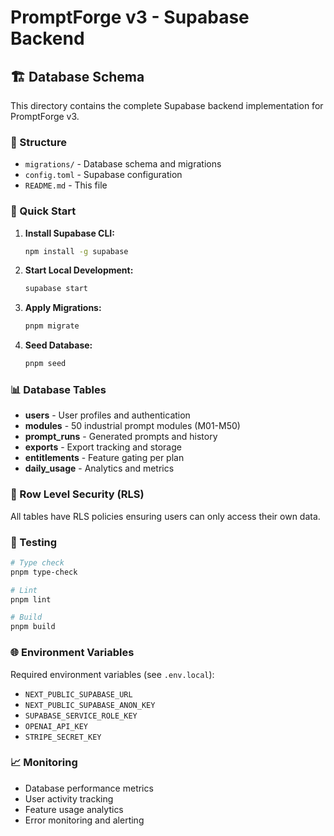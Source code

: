 # PromptForge v3 - Supabase Backend

## 🏗️ Database Schema

This directory contains the complete Supabase backend implementation for PromptForge v3.

### 📁 Structure

- `migrations/` - Database schema and migrations
- `config.toml` - Supabase configuration
- `README.md` - This file

### 🚀 Quick Start

1. **Install Supabase CLI:**
   ```bash
   npm install -g supabase
   ```

2. **Start Local Development:**
   ```bash
   supabase start
   ```

3. **Apply Migrations:**
   ```bash
   pnpm migrate
   ```

4. **Seed Database:**
   ```bash
   pnpm seed
   ```

### 📊 Database Tables

- **users** - User profiles and authentication
- **modules** - 50 industrial prompt modules (M01-M50)
- **prompt_runs** - Generated prompts and history
- **exports** - Export tracking and storage
- **entitlements** - Feature gating per plan
- **daily_usage** - Analytics and metrics

### 🔐 Row Level Security (RLS)

All tables have RLS policies ensuring users can only access their own data.

### 🧪 Testing

```bash
# Type check
pnpm type-check

# Lint
pnpm lint

# Build
pnpm build
```

### 🌐 Environment Variables

Required environment variables (see `.env.local`):
- `NEXT_PUBLIC_SUPABASE_URL`
- `NEXT_PUBLIC_SUPABASE_ANON_KEY`
- `SUPABASE_SERVICE_ROLE_KEY`
- `OPENAI_API_KEY`
- `STRIPE_SECRET_KEY`

### 📈 Monitoring

- Database performance metrics
- User activity tracking
- Feature usage analytics
- Error monitoring and alerting
